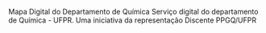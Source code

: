 Mapa Digital do Departamento de Química
Serviço digital do departamento de Química - UFPR.
Uma iniciativa da representação Discente PPGQ/UFPR
